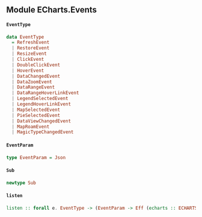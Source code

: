 ## Module ECharts.Events

#### `EventType`

``` purescript
data EventType
  = RefreshEvent
  | RestoreEvent
  | ResizeEvent
  | ClickEvent
  | DoubleClickEvent
  | HoverEvent
  | DataChangedEvent
  | DataZoomEvent
  | DataRangeEvent
  | DataRangeHoverLinkEvent
  | LegendSelectedEvent
  | LegendHoverLinkEvent
  | MapSelectedEvent
  | PieSelectedEvent
  | DataViewChangedEvent
  | MapRoamEvent
  | MagicTypeChangedEvent
```

#### `EventParam`

``` purescript
type EventParam = Json
```

#### `Sub`

``` purescript
newtype Sub
```

#### `listen`

``` purescript
listen :: forall e. EventType -> (EventParam -> Eff (echarts :: ECHARTS | e) Unit) -> EChart -> Eff (echarts :: ECHARTS | e) Sub
```


